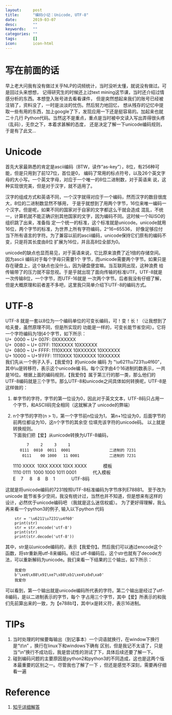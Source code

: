 ```yaml
---
layout:     post
title:      "编码小记：Unicode, UTF-8"
date:       2019-03-07
desc:       ""
keywords:   ""
categories: ""
tags:       []
icon:       icon-html
---
```


# 写在前面的话

早上老大问我有没有做过关乎NLP的词频统计，当时没听太懂，就说没有做过。可是回过头来想想，
记得研究生的时候还上过text mining这节课，当时还介绍过情感分析的东西。本想登入账号进去看看课件，
但是突然想起来我们的账号已经被注销了，资料没了，一时是淡淡的忧伤。然后努力地回忆，
想从残存的记忆中提取一些有用的东西，加上google了下，发现应用一下还是挺容易的。加起来也就二十几行
Python代码。当然这不是重点，重点是当时被中文读入写出弄得很头疼（乱码），无奈之下，本着求甚解的态度，
还是决定了解一下unicode编码规则，于是有了此文...  

# Unicode  

首先大家最熟悉的肯定是ascii编码（BTW，读作“as-key”），8位，有256种可能，但是只用到了前127位，首位是0，
编码了常用的标点符号，以及26个英文字母的大小写。一个英文字母，对应于一个唯一的8位二进制数，对于英语来
说，这种实现很完美，但是对于汉字，就不适用了。

汉字的组成方式和英语不同，一个汉字就得对应于一个编码，然而汉字的数目很庞大，8位的二进制数显然不够用，
于是乎就想到了用两个字节，16位来唯一编码一个汉字。但是呢，如果不同的国家对于自家的文字都这么干就会造成
混乱，不统一，计算机就不能正确识别其他国家的文字，因为编码不同。这时候一个叫ISO的组织跳了出来，准备指
定一个统一的标准，这个标准就是unicode。unicode就用16位，两个字节的标准，为世界上所有字符编码，2^16=65536，
好像足够应付当下所有语言的字符。为了兼容以前的ascii编码，unicode保持它们原有的编码不变，只是将其长度由8位
扩展为16位，并且高8位全部为0。  

unicode的缺点也显而易见，对于英语来说，它比原来浪费了近1倍的存储空间。因为ascii 编码对于每个字母只需要1个
字节，而unicode需要两个字节。如果只是存在硬盘上，这个缺点也没什么，因为硬盘便宜嘛。当互联网出现，这种浪费
给传输带了的压力就不容忽视。于是乎就出现了面向传输的标准UTF。UTF-8就是一次传输8位，一个字节，而UTF-16就是
一次两个字节。后者我没有仔细了解，但是大概原理和前者差不多吧，这里我只简单介绍下UTF-8的编码方式。

# UTF-8  

UTF-8 就是一套以8位为一个编码单位的可变长编码，可！变！长！（让我想到了哈夫曼，虽然原理不同，但是所实现的
功能是一样的，可变长能节省空间）。它将一个字符编码为1到4个字节，如下所示：  
U+  0000 ~ U+ 007F: 0XXXXXXX  
U+  0080 ~ U+ 07FF: 110XXXXX 10XXXXXX  
U+  0800 ~ U+ FFFF: 1110XXXX 10XXXXXX 10XXXXXX  
U+ 10000 ~ U+1FFFF: 11110XXX 10XXXXXX 10XXXXXX  
我们先从一个例子入手，【我爱你】的unicode 编码 为 "\u6211\u7231\u4f60"，其中\u是转移符，表示这个unicode编
码。每个汉字由4个16进制的数表示，一共是16位。根据上面的编码规则，【我爱你】属于第三行的那一类，那么他们的
UTF-8编码就是三个字节。那么UTF-8和unicode之间具体如何转换呢，UTF-8是这样做的：  
1. 单字节的字符，字节的第一位设为0，因此对于英文文本，UTF-8码只占用一个字节，和ASCII码完全相同（这就解决了
unicode的弊端）
2. n个字节的字符(n > 1)，第一个字节前n位设为1， 第n+1位设为0，后面字节的前两位都设为10，这n个字节的其余空
位填充该字符的unicode码。 
以上就是转换规则。  
下面我们把【爱】从unicode转换为UTF-8编码， 

             7     2     3     1  
          0111  0010  0011  0001                 二进制的 7231    
           0111    00 1000   11 0001             二进制的 7231  
      1110 XXXX  10XX XXXX 10XX XXXX             模板  
      1110 0111  1000 1000 1011 0001             代入模板  
         E    7     8    8    B    1             UTF-8码  

这就是将unicode编码的7231按照UTF-8标准编码为字节序列E788B1。
至于改为unicode 能节省多少空间，我没有统计过，当然也并不知道，但是想来有这样的设计，必然优于unicode编码吧
（我就是这么迷信权威）。
为了更好得理解，我么再来看一个python3的例子, 输入以下python 代码 

        str = '\u6211\u7231\u4f60'
        print(str)  
        str = str.encode('utf-8')  
        print(str)  
        print(str.decode('utf-8'))  

其中，str是以unicode编码的，表示【我爱你】。然后我们可以通过encode这个函数，将str重新用utf-8来编码。经过
utf-8编码后，这个str也就有了decode方法，可以重新解码为unicode。我们来看一下结果的三个输出，如下所示：  

        我爱你  
        b'\xe6\x88\x91\xe7\x88\xb1\xe4\xbd\xa0'  
        我爱你  

可以看到，第一个输出就是unicode编码所代表的字符。第二个输出是经过了utf-8编码，是以二进制表示的字节，每个
字占用三个字节，其中【爱】所表示的和我们先前算出来的一致，为【e788b1】，其中\x是转义符，表示16进制。

# TIPs  

1. 当时处理的时候要每输出（到记事本）一个词语就换行，在window下换行是“\t\n” ，换行在linux下和windows下确有
区别，但是我记不太请了，只是当“\n”换行不成功后，我是尝试性的测试了下，具体后续还要了解一下。
2. 碰到编码问题的主要原因是python2和python3的不同造成，这也是这两个版本最重要的区别之一。尽管我也了解了一下
，但还是感觉不深刻，需要再仔细看一遍

# Reference  

1. [知乎详细解答](https://www.zhihu.com/question/23374078/answer/69732605)
